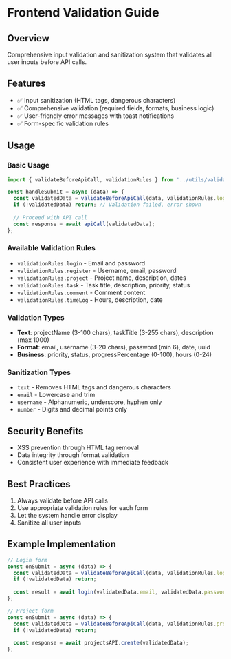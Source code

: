 # Frontend Validation Guide

## Overview
Comprehensive input validation and sanitization system that validates all user inputs before API calls.

## Features
- ✅ Input sanitization (HTML tags, dangerous characters)
- ✅ Comprehensive validation (required fields, formats, business logic)
- ✅ User-friendly error messages with toast notifications
- ✅ Form-specific validation rules

## Usage

### Basic Usage
```javascript
import { validateBeforeApiCall, validationRules } from '../utils/validation.js';

const handleSubmit = async (data) => {
  const validatedData = validateBeforeApiCall(data, validationRules.login);
  if (!validatedData) return; // Validation failed, error shown
  
  // Proceed with API call
  const response = await apiCall(validatedData);
};
```

### Available Validation Rules
- `validationRules.login` - Email and password
- `validationRules.register` - Username, email, password
- `validationRules.project` - Project name, description, dates
- `validationRules.task` - Task title, description, priority, status
- `validationRules.comment` - Comment content
- `validationRules.timeLog` - Hours, description, date

### Validation Types
- **Text**: projectName (3-100 chars), taskTitle (3-255 chars), description (max 1000)
- **Format**: email, username (3-20 chars), password (min 6), date, uuid
- **Business**: priority, status, progressPercentage (0-100), hours (0-24)

### Sanitization Types
- `text` - Removes HTML tags and dangerous characters
- `email` - Lowercase and trim
- `username` - Alphanumeric, underscore, hyphen only
- `number` - Digits and decimal points only

## Security Benefits
- XSS prevention through HTML tag removal
- Data integrity through format validation
- Consistent user experience with immediate feedback

## Best Practices
1. Always validate before API calls
2. Use appropriate validation rules for each form
3. Let the system handle error display
4. Sanitize all user inputs

## Example Implementation
```javascript
// Login form
const onSubmit = async (data) => {
  const validatedData = validateBeforeApiCall(data, validationRules.login);
  if (!validatedData) return;
  
  const result = await login(validatedData.email, validatedData.password);
};

// Project form
const onSubmit = async (data) => {
  const validatedData = validateBeforeApiCall(data, validationRules.project);
  if (!validatedData) return;
  
  const response = await projectsAPI.create(validatedData);
};
``` 
